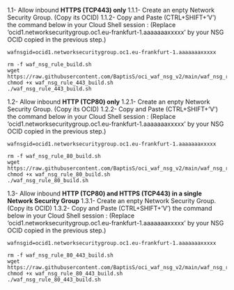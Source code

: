 1.1-	Allow inbound **HTTPS (TCP443) only**
1.1.1- Create an enpty Network Security Group. (Copy its OCID)
1.1.2- Copy and Paste (CTRL+SHIFT+’V’) the command below in your Cloud Shell session : 
(Replace ‘ocid1.networksecuritygroup.oc1.eu-frankfurt-1.aaaaaaaxxxxx’ by your NSG OCID copied in the previous step.)

```
wafnsgid=ocid1.networksecuritygroup.oc1.eu-frankfurt-1.aaaaaaaxxxxx

rm -f waf_nsg_rule_build.sh
wget https://raw.githubusercontent.com/BaptisS/oci_waf_nsg_v2/main/waf_nsg_rule_443_build.sh
chmod +x waf_nsg_rule_443_build.sh
./waf_nsg_rule_443_build.sh
```

1.2-	Allow inbound **HTTP (TCP80) only**
1.2.1- Create an enpty Network Security Group. (Copy its OCID)
1.2.2- Copy and Paste (CTRL+SHIFT+’V’) the command below in your Cloud Shell session : 
(Replace ‘ocid1.networksecuritygroup.oc1.eu-frankfurt-1.aaaaaaaxxxxx’ by your NSG OCID copied in the previous step.)

```
wafnsgid=ocid1.networksecuritygroup.oc1.eu-frankfurt-1.aaaaaaaxxxxx

rm -f waf_nsg_rule_80_build.sh
wget https://raw.githubusercontent.com/BaptisS/oci_waf_nsg_v2/main/waf_nsg_rule_80_build.sh
chmod +x waf_nsg_rule_80_build.sh
./waf_nsg_rule_80_build.sh
```

1.3-	Allow inbound **HTTP (TCP80) and HTTPS (TCP443) in a single Network Security Group**
1.3.1- Create an enpty Network Security Group. (Copy its OCID)
1.3.2- Copy and Paste (CTRL+SHIFT+’V’) the command below in your Cloud Shell session : 
(Replace ‘ocid1.networksecuritygroup.oc1.eu-frankfurt-1.aaaaaaaxxxxx’ by your NSG OCID copied in the previous step.)

```
wafnsgid=ocid1.networksecuritygroup.oc1.eu-frankfurt-1.aaaaaaaxxxxx

rm -f waf_nsg_rule_80_443_build.sh
wget https://raw.githubusercontent.com/BaptisS/oci_waf_nsg_v2/main/waf_nsg_rule_80_443_build.sh
chmod +x waf_nsg_rule_80_443_build.sh
./waf_nsg_rule_80_443_build.sh
```
